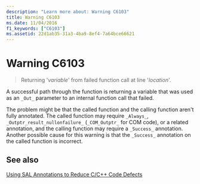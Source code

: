 ```yaml
---
description: "Learn more about: Warning C6103"
title: Warning C6103
ms.date: 11/04/2016
f1_keywords: ["C6103"]
ms.assetid: 22d1ab35-31a3-4ba9-8ef4-7a64bce66621
---
```

# Warning C6103

> Returning '*variable*' from failed function call at line '*location*'.

A successful path through the function is returning a variable that was used as an `_Out_` parameter to an internal function call that failed.

The problem might be that the called function and the calling function aren't fully annotated. The called function may require `_Always_`, `_Outptr_result_nullonfailure_` (`_COM_Outptr_` for COM code), or a related annotation, and the calling function may require a `_Success_` annotation. Another possible cause for this warning is that the `_Success_` annotation on the called function is incorrect.

## See also

[Using SAL Annotations to Reduce C/C++ Code Defects](../code-quality/using-sal-annotations-to-reduce-c-cpp-code-defects.md)
